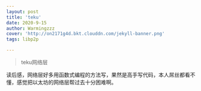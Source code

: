 ```yaml
---
layout: post
title: 'teku'
date: 2020-9-15
author: Warmingzzz
cover: 'http://on2171g4d.bkt.clouddn.com/jekyll-banner.png'
tags: libp2p

---
```


>teku网络层

读后感，网络层好多用函数式编程的方法写，果然是高手写代码，本人屌丝都看不懂，感觉把以太坊的网络层帮过去十分困难啊。